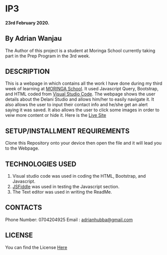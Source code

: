 # IP3
#### 23rd February 2020.
## By Adrian Wanjau
The Author of this project is a student at Moringa School currently taking part in the Prep Program in the 3rd week.

## DESCRIPTION
This is a webpage in which contains all the work I have done during my third week of learning at [MORINGA School](https://moringaschool.com/). It used Javascript Query, Bootstrap, and HTML coded from [Visual Studio Code](https://code.visualstudio.com/). The webpage shows the user details about the Delani Studio and allows him/her to easily navigate it. It also allows the user to input their contact info and he/she get an alert saying it was saved. It also allows the user to click some images in order to veiw more content or hide it.
Here is the [Live Site](https://Adrian-Wanjau.github.io/IP3)

## SETUP/INSTALLMENT REQUIREMENTS
Clone this Repository onto your device then open the file and it will lead you to the Webpage.

## TECHNOLOGIES USED
1. Visual studio code was used in coding the HTML, Bootstrap, and Javascript.
2. [JSFiddle](https://jsfiddle.net/) was used in testing the Javascript section.
3. The Text editor was used in writing the ReadMe.

## CONTACTS
Phone Number: 0704204925
Email : adrianhubba@gmail.com

## LICENSE
You can find the License [Here](../master/LICENSE)